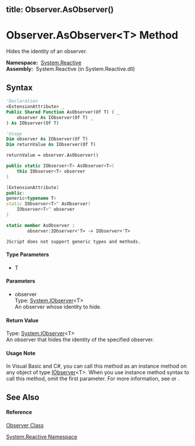 title: Observer.AsObserver<T>()
---
# Observer.AsObserver\<T\> Method

Hides the identity of an observer.

**Namespace:**  [System.Reactive](System.Reactive/System.Reactive)  
**Assembly:**  System.Reactive (in System.Reactive.dll)

## Syntax

```vb
'Declaration
<ExtensionAttribute> _
Public Shared Function AsObserver(Of T) ( _
    observer As IObserver(Of T) _
) As IObserver(Of T)
```

```vb
'Usage
Dim observer As IObserver(Of T)
Dim returnValue As IObserver(Of T)

returnValue = observer.AsObserver()
```

```csharp
public static IObserver<T> AsObserver<T>(
    this IObserver<T> observer
)
```

```c++
[ExtensionAttribute]
public:
generic<typename T>
static IObserver<T>^ AsObserver(
    IObserver<T>^ observer
)
```

```fsharp
static member AsObserver : 
        observer:IObserver<'T> -> IObserver<'T> 
```

```jscript
JScript does not support generic types and methods.
```

#### Type Parameters

- T

#### Parameters

- observer  
  Type: [System.IObserver](https://msdn.microsoft.com/en-us/library/Dd783449)\<T\>  
  An observer whose identity to hide.

#### Return Value

Type: [System.IObserver](https://msdn.microsoft.com/en-us/library/Dd783449)\<T\>  
An observer that hides the identity of the specified observer.

#### Usage Note

In Visual Basic and C\#, you can call this method as an instance method on any object of type [IObserver](https://msdn.microsoft.com/en-us/library/Dd783449)\<T\>. When you use instance method syntax to call this method, omit the first parameter. For more information, see [](https://msdn.microsoft.com/en-us/library/Bb384936) or [](https://msdn.microsoft.com/en-us/library/Bb383977).

## See Also

#### Reference

[Observer Class](Observer/Observer)

[System.Reactive Namespace](System.Reactive/System.Reactive)
